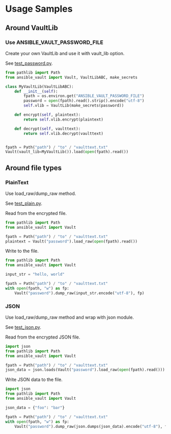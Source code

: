 # Usage Samples

## Around VaultLib

### Use ANSIBLE\_VAULT\_PASSWORD\_FILE

Create your own VaultLib and use it with vault\_lib option.

See [test\_password.py](https://github.com/tomoh1r/ansible-vault/blob/master/test/sample_vault/test_password.py).

```python
from pathlib import Path
from ansible_vault import Vault, VaultLibABC, make_secrets

class MyVaultLib(VaultLibABC):
    def __init__(self):
        fpath = os.environ.get("ANSIBLE_VAULT_PASSWORD_FILE")
        password = open(fpath).read().strip().encode("utf-8")
        self.vlib = VaultLib(make_secrets(password))

    def encrypt(self, plaintext):
        return self.vlib.encrypt(plaintext)

    def decrypt(self, vaulttext):
        return self.vlib.decrypt(vaulttext)


fpath = Path("path") / "to" / "vaulttext.txt"
Vault(vault_lib=MyVaultLib()).load(open(fpath).read())
```

## Around file types

### PlainText

Use load\_raw/dump\_raw method.

See [test\_plain.py](https://github.com/tomoh1r/ansible-vault/blob/master/test/sample_io/test_plain.py).

Read from the encrypted file.
```python
from pathlib import Path
from ansible_vault import Vault

fpath = Path("path") / "to" / "vaulttext.txt"
plaintext = Vault("password").load_raw(open(fpath).read())
```

Write to the file.
```python
from pathlib import Path
from ansible_vault import Vault

input_str = "hello, world"

fpath = Path("path") / "to" / "vaulttext.txt"
with open(fpath, "w") as fp:
    Vault("password").dump_raw(input_str.encode("utf-8"), fp)
```

### JSON

Use load\_raw/dump\_raw method and wrap with json module.

See [test\_json.py](https://github.com/tomoh1r/ansible-vault/blob/master/test/sample_io/test_json.py).

Read from the encrypted JSON file.
```python
import json
from pathlib import Path
from ansible_vault import Vault

fpath = Path("path") / "to" / "vaulttext.txt"
json_data = json.loads(Vault("password").load_raw(open(fpath).read()))
```

Write JSON data to the file.
```python
import json
from pathlib import Path
from ansible_vault import Vault

json_data = {"foo": "bar"}

fpath = Path("path") / "to" / "vaulttext.txt"
with open(fpath, "w") as fp:
    Vault("password").dump_raw(json.dumps(json_data).encode("utf-8"), fp)
```
